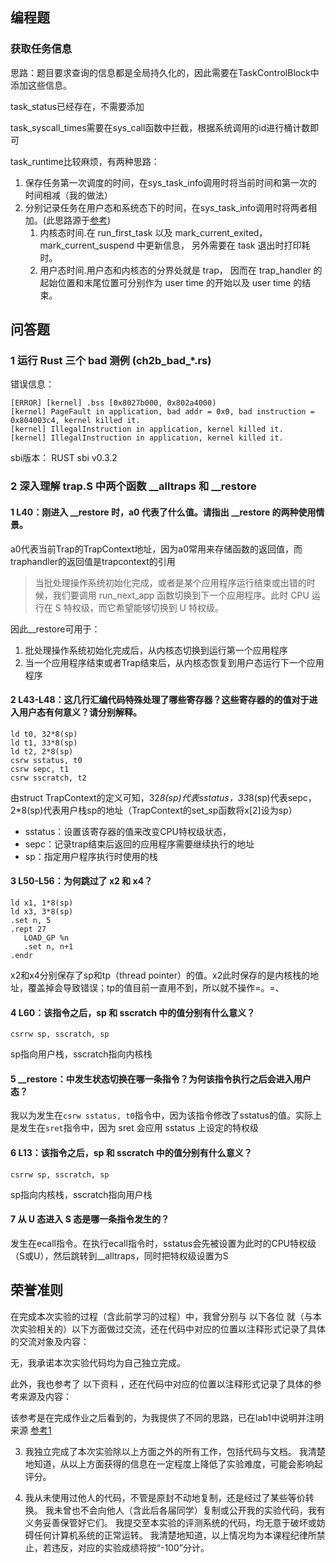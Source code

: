## 编程题
### 获取任务信息

思路：题目要求查询的信息都是全局持久化的，因此需要在TaskControlBlock中添加这些信息。

task_status已经存在，不需要添加

task_syscall_times需要在sys_call函数中拦截，根据系统调用的id进行桶计数即可

task_runtime比较麻烦，有两种思路：
1. 保存任务第一次调度的时间，在sys_task_info调用时将当前时间和第一次的时间相减（我的做法）
2. 分别记录任务在用户态和系统态下的时间，在sys_task_info调用时将两者相加。(此思路源于[参考](https://hangx-ma.github.io/2023/07/01/rcore-note-ch3.html))
   1. 内核态时间.在 run_first_task 以及 mark_current_exited， mark_current_suspend 中更新信息， 另外需要在 task 退出时打印耗时。
   2. 用户态时间.用户态和内核态的分界处就是 trap， 因而在 trap_handler 的起始位置和末尾位置可分别作为 user time 的开始以及 user time 的结束。

## 问答题
### 1 运行 Rust 三个 bad 测例 (ch2b_bad_*.rs) 
错误信息：

```
[ERROR] [kernel] .bss [0x8027b000, 0x802a4000)
[kernel] PageFault in application, bad addr = 0x0, bad instruction = 0x804003c4, kernel killed it.
[kernel] IllegalInstruction in application, kernel killed it.
[kernel] IllegalInstruction in application, kernel killed it.
```

sbi版本：
RUST sbi v0.3.2

### 2 深入理解 trap.S 中两个函数 __alltraps 和 __restore
#### 1 L40：刚进入 __restore 时，a0 代表了什么值。请指出 __restore 的两种使用情景。

a0代表当前Trap的TrapContext地址，因为a0常用来存储函数的返回值，而traphandler的返回值是trapcontext的引用

>当批处理操作系统初始化完成，或者是某个应用程序运行结束或出错的时候，我们要调用 run_next_app 函数切换到下一个应用程序。此时 CPU 运行在 S 特权级，而它希望能够切换到 U 特权级。

因此__restore可用于：
1. 批处理操作系统初始化完成后，从内核态切换到运行第一个应用程序
2. 当一个应用程序结束或者Trap结束后，从内核态恢复到用户态运行下一个应用程序

#### 2 L43-L48：这几行汇编代码特殊处理了哪些寄存器？这些寄存器的的值对于进入用户态有何意义？请分别解释。
```
ld t0, 32*8(sp)
ld t1, 33*8(sp)
ld t2, 2*8(sp)
csrw sstatus, t0
csrw sepc, t1
csrw sscratch, t2
```
由struct TrapContext的定义可知，32*8(sp)代表sstatus，33*8(sp)代表sepc，2*8(sp)代表用户栈sp的地址（TrapContext的set_sp函数将x[2]设为sp）

- sstatus：设置该寄存器的值来改变CPU特权级状态，
- sepc：记录trap结束后返回的应用程序需要继续执行的地址
- sp：指定用户程序执行时使用的栈

#### 3 L50-L56：为何跳过了 x2 和 x4？
```
ld x1, 1*8(sp)
ld x3, 3*8(sp)
.set n, 5
.rept 27
   LOAD_GP %n
   .set n, n+1
.endr
```

x2和x4分别保存了sp和tp（thread pointer）的值。x2此时保存的是内核栈的地址，覆盖掉会导致错误；tp的值目前一直用不到，所以就不操作=。=、

#### 4 L60：该指令之后，sp 和 sscratch 中的值分别有什么意义？
```
csrrw sp, sscratch, sp
```
sp指向用户栈，sscratch指向内核栈

#### 5 __restore：中发生状态切换在哪一条指令？为何该指令执行之后会进入用户态？

我以为发生在`csrw sstatus, t0`指令中，因为该指令修改了sstatus的值。实际上是发生在`sret`指令中，因为 sret 会应用 sstatus 上设定的特权级

#### 6 L13：该指令之后，sp 和 sscratch 中的值分别有什么意义？
```
csrrw sp, sscratch, sp
```

sp指向内核栈，sscratch指向用户栈

#### 7 从 U 态进入 S 态是哪一条指令发生的？

发生在ecall指令。在执行ecall指令时，sstatus会先被设置为此时的CPU特权级（S或U），然后跳转到__alltraps，同时把特权级设置为S

## 荣誉准则

在完成本次实验的过程（含此前学习的过程）中，我曾分别与 以下各位 就（与本次实验相关的）以下方面做过交流，还在代码中对应的位置以注释形式记录了具体的交流对象及内容：

无，我承诺本次实验代码均为自己独立完成。

此外，我也参考了 以下资料 ，还在代码中对应的位置以注释形式记录了具体的参考来源及内容：

该参考是在完成作业之后看到的，为我提供了不同的思路，已在lab1中说明并注明来源
[参考1](https://hangx-ma.github.io/2023/07/01/rcore-note-ch3.html)

3. 我独立完成了本次实验除以上方面之外的所有工作，包括代码与文档。 我清楚地知道，从以上方面获得的信息在一定程度上降低了实验难度，可能会影响起评分。

4. 我从未使用过他人的代码，不管是原封不动地复制，还是经过了某些等价转换。 我未曾也不会向他人（含此后各届同学）复制或公开我的实验代码，我有义务妥善保管好它们。 我提交至本实验的评测系统的代码，均无意于破坏或妨碍任何计算机系统的正常运转。 我清楚地知道，以上情况均为本课程纪律所禁止，若违反，对应的实验成绩将按“-100”分计。